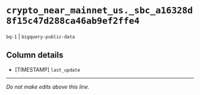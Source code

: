 # `crypto_near_mainnet_us._sbc_a16328d8f15c47d288ca46ab9ef2ffe4`
`bq-1` | `bigquery-public-data`

## Column details
* [TIMESTAMP] `last_update`

-------------------------------------------------------------------------------
*Do not make edits above this line.*
